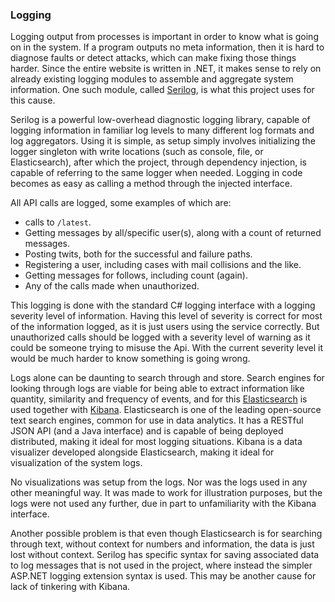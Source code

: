 ### Logging

Logging output from processes is important in order to know what is going on in the system.
If a program outputs no meta information, then it is hard to diagnose faults or detect attacks, which can make fixing those things harder.
Since the entire website is written in .NET, it makes sense to rely on already existing logging modules to assemble and aggregate system information.
One such module, called [Serilog](https://github.com/serilog/serilog), is what this project uses for this cause. 

Serilog is a powerful low-overhead diagnostic logging library, capable of logging information in familiar log levels to many different log formats and log aggregators.
Using it is simple, as setup simply involves initializing the logger singleton with write locations (such as console, file, or Elasticsearch), after which the project, through dependency injection, is capable of referring to the same logger when needed.
Logging in code becomes as easy as calling a method through the injected interface. 

All API calls are logged, some examples of which are:

- calls to `/latest`.
- Getting messages by all/specific user(s), along with a count of returned messages.
- Posting twits, both for the successful and failure paths.
- Registering a user, including cases with mail collisions and the like.
- Getting messages for follows, including count (again).
- Any of the calls made when unauthorized.

This logging is done with the standard C# logging interface with a logging severity level of information. 
Having this level of severity is correct for most of the information logged, as it is just users using the service correctly. But unauthorized calls should be logged with a severity level of warning as it could be someone trying to misuse the Api. With the current severity level it would be much harder to know something is going wrong. 

Logs alone can be daunting to search through and store.
Search engines for looking through logs are viable for being able to extract information like quantity, similarity and frequency of events, and for this [Elasticsearch](https://aws.amazon.com/elasticsearch-service/the-elk-stack/what-is-elasticsearch/) is used together with [Kibana](https://www.elastic.co/kibana).
Elasticsearch is one of the leading open-source text search engines, common for use in data analytics.
It has a RESTful JSON API (and a Java interface) and is capable of being deployed distributed, making it ideal for most logging situations.
Kibana is a data visualizer developed alongside Elasticsearch, making it ideal for visualization of the system logs.

No visualizations was setup from the logs. Nor was the logs used in any other meaningful way.
It was made to work for illustration purposes, but the logs were not used any further, due in part to unfamiliarity with the Kibana interface.

Another possible problem is that even though Elasticsearch is for searching through text, without context for numbers and information, the data is just lost without context.
Serilog has specific syntax for saving associated data to log messages that is not used in the project, where instead the simpler ASP.NET logging extension syntax is used.
This may be another cause for lack of tinkering with Kibana. 
